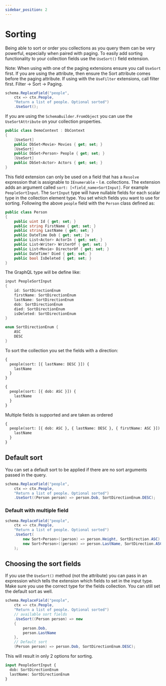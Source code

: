 ```yaml
---
sidebar_position: 2
---
```


# Sorting

Being able to sort or order you collections as you query them can be very powerful, especially when paired with paging. To easily add sorting functionality to your collection fields use the `UseSort()` field extension.

Note: When using with one of the paging extensions ensure you call `UseSort` first. If you are using the attribute, then ensure the Sort attribute comes before the paging attribute. If using with the `UseFilter` extensions, call filter first. Filter -> Sort -> Paging.

```cs
schema.ReplaceField("people",
    ctx => ctx.People,
    "Return a list of people. Optional sorted")
    .UseSort();
```

If you are using the `SchemaBuilder.FromObject` you can use the `UseSortAttribute` on your collection properties.

```cs
public class DemoContext : DbContext
{
    [UseSort]
    public DbSet<Movie> Movies { get; set; }
    [UseSort]
    public DbSet<Person> People { get; set; }
    [UseSort]
    public DbSet<Actor> Actors { get; set; }
}
```

This field extension can only be used on a field that has a `Resolve` expression that is assignable to `IEnumerable` - I.e. collections. The extension adds an argument called `sort: [<field_name>SortInput]`. For example `PeopleSortInput`. The `SortInput` type will have nullable fields for each scalar type in the collection element type. You set which fields you want to use for sorting. Following the above `people` field with the `Person` class defined as:

```cs
public class Person
{
    public uint Id { get; set; }
    public string FirstName { get; set; }
    public string LastName { get; set; }
    public DateTime Dob { get; set; }v
    public List<Actor> ActorIn { get; set; }
    public List<Writer> WriterOf { get; set; }
    public List<Movie> DirectorOf { get; set; }
    public DateTime? Died { get; set; }
    public bool IsDeleted { get; set; }
}
```

The GraphQL type will be define like:

```cs
input PeopleSortInput
{
	id: SortDirectionEnum
	firstName: SortDirectionEnum
	lastName: SortDirectionEnum
	dob: SortDirectionEnum
	died: SortDirectionEnum
	isDeleted: SortDirectionEnum
}

enum SortDirectionEnum {
	ASC
	DESC
}
```

To sort the collection you set the fields with a direction:

```graphql
{
  people(sort: [{ lastName: DESC }]) {
    lastName
  }
}

{
  people(sort: [{ dob: ASC }]) {
    lastName
  }
}
```

Multiple fields is supported and are taken as ordered

```graphql
{
  people(sort: [{ dob: ASC }, { lastName: DESC }, { firstName: ASC }]) {
    lastName
  }
}
```

## Default sort

You can set a default sort to be applied if there are no sort arguments passed in the query.

```cs
schema.ReplaceField("people",
    ctx => ctx.People,
    "Return a list of people. Optional sorted")
    .UseSort((Person person) => person.Dob, SortDirectionEnum.DESC);
```

### Default with multiple field

```cs
schema.ReplaceField("people",
    ctx => ctx.People,
    "Return a list of people. Optional sorted")
    .UseSort(
        new Sort<Person>((person) => person.Height, SortDirection.ASC),
        new Sort<Person>((person) => person.LastName, SortDirection.ASC)
    );
```

## Choosing the sort fields

If you use the `UseSort()` method (not the attribute) you can pass in an expression which tells the extension which fields to set in the input type. Make sure you use the correct type for the fields collection. You can still set the default sort as well.

```cs
schema.ReplaceField("people",
    ctx => ctx.People,
    "Return a list of people. Optional sorted")
    // available sort fields
    .UseSort((Person person) => new
    {
        person.Dob,
        person.LastName
    },
    // Default sort
    (Person person) => person.Dob, SortDirectionEnum.DESC);
```

This will result in only 2 options for sorting.

```graphql
input PeopleSortInput {
  dob: SortDirectionEnum
  lastName: SortDirectionEnum
}
```
